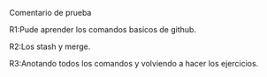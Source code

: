 Comentario de prueba

R1:Pude aprender los comandos basicos de github.

R2:Los stash y merge.

R3:Anotando todos los comandos y volviendo a hacer los ejercicios.